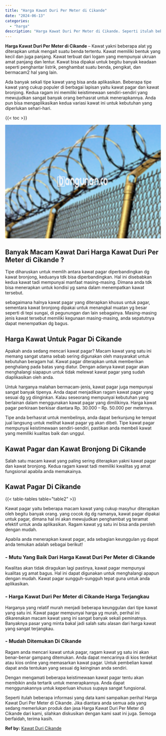 ```yaml
---
title: "Harga Kawat Duri Per Meter di Cikande"
date: "2024-06-13"
categories: 
  - "harga"
description: "Harga Kawat Duri Per Meter di Cikande. Seperti itulah beberapa informasi yang data kami sampaikan perihal Harga Kawat Duri Per Meter di Cikande. Jika diantar..."
---
```


**Harga Kawat Duri Per Meter di Cikande** – Kawat yakni beberapa alat yg diterapkan untuk mengait suatu benda tertentu. Kawat memiliki bentuk yang kecil dan juga panjang. Kawat terbuat dari logam yang mempunyai ukruan amat panjang dan lentur. Kawat bisa dipakai untuk begitu banyak keadaan seperti penghantar listrik, penghambat suatu benda, pengikat, dan bermacam2 hal yang lain.

Ada banyak sekali tipe kawat yang bisa anda aplikasikan. Beberapa tipe kawat yang cukup populer di berbagai lapisan yaitu kawat pagar dan kawat bronjong. Kedua ragam ini memiliki keistimewaan sendiri-sendiri yang mewujudkan sangat banyak orang berhasrat untuk menerapkannya. Anda pun bisa mengaplikasikan kedua variasi kawat ini untuk kebutuhan yang diperlukan sehari-hari.

{{< toc >}}

![Harga Kawat Duri Per Meter di Cikande](/images/jual-kawat-murah45.png)

## Banyak Macam Kawat Dari Harga Kawat Duri Per Meter di Cikande ?

Tipe diharuskan untuk memlih antara kawat pagar diperbandingkan dg kawat bronjong, keduanya tdk bisa diperbandingkan. Hal ini disebabkan kedua kawat tadi mempunyai manfaat masing-masing. Dimana anda tdk bisa menerapkan untuk kondisi yg sama dalam menempatkan kawat tersebut.

sebagaimana halnya kawat pagar yang diterapkan khusus untuk pagar, sementara kawat bronjong dipakai untuk menangkal muatan yg besar seperti di tepi sungai, di pegunungan dan lain sebagainya. Masing-masing jenis kawat tersebut memiliki kegunaan masing-masing, anda sepatutnya dapat menempatkan dg bagus.

## Harga Kawat Untuk Pagar Di Cikande

Apakah anda sedang mencari kawat pagar? Macam kawat yang satu ini memang sangat utama sebab sering digunakan oleh masyarakat untuk kebutuhan beragam hal. Kawat pagar diterapkan untuk memberikan penghalang pada batas yang diatur. Dengan adanya kawat pagar akan menghalangi siapapun untuk tidak melewat kawat pagar yang sudah diaplikasikan oleh anda.

Untuk harganya malahan bermacam-jenis, kawat pagar juga mempunyai sangat banyak tipenya. Anda dapat menjadikan ragam kawat pagar yang sesuai dg yg diinginkan. Kalau seseorang mempunyai kebutuhan yang berlainan dalam menggunakan kawat pagar yang dimilikinya. Harga kawat pagar perkiraan berkisar diantara Rp. 30.000 – Rp. 50.000 per meternya.

Tipe anda berhasrat untuk membelinya, anda dapat berkunjung ke tempat jual langsung untuk melihat kawat pagar yg akan dibeli. Tipe kawat pagar mempunyai keistimewaan sendiri-sendiri, pastikan anda membeli kawat yang memiliki kualitas baik dan unggul.

## Kawat Pagar dan Kawat Bronjong Di Cikande

Salah satu macam kawat yang paling sering diterapkan yakni kawat pagar dan kawat bronjong. Kedua ragam kawat tadi memiliki kwalitas yg amat fungsional apabila anda memakainya.

## Kawat Pagar Di Cikande

{{< table-tables table="table2" >}}

Kawat pagar yaitu beberapa macam kawat yang cukup masyhur diterapkan oleh begitu banyak orang. yang cocok dg dg namanya, kawat pagar dipakai untuk pagar, dimana hal ini akan mewujudkan penghambat yg teramat efektif untuk anda aplikasikan. Ragam kawat yg satu ini bisa anda peroleh dengan mudah.

Apabila anda menerapkan kawat pagar, ada sebagian keunggulan yg dapat anda temukan adalah sebagai berikut!

### \- Mutu Yang Baik Dari Harga Kawat Duri Per Meter di Cikande

Kwalitas akan tidak diragukan lagi pastinya, kawat pagar mempunyai kualitas yg amat bagus. Hal ini dapat digunakan untuk menghalangi apapun dengan mudah. Kawat pagar sungguh-sungguh tepat guna untuk anda aplikasikan.

### \- Harga Kawat Duri Per Meter di Cikande Harga Terjangkau

Harganya yang relatif murah menjadi beberapa keunggulan dari tipe kawat yang satu ini. Kawat pagar mempunyai harga yg murah, perihal ini dikarenakan macam kawat yang ini sangat banyak sekali peminatnya. Banyaknya pasar yang minta bakal jadi salah satu alasan dari harga kawat yang sangat terjangkau.

### \- Mudah Ditemukan Di Cikande

Ragam anda mencari kawat untuk pagar, ragam kawat yg satu ini akan benar-benar gampang ditemukan. Anda dapat mencarinya di kios terdekat atau kios online yang memasarkan kawat pagar. Untuk pembelian kawat dapat anda tentukan yang sesuai dg keinginan anda sendiri.

Dengan mengamati beberapa keistimewaan kawat pagar tentu akan membikin anda tertarik untuk menerapkannya. Anda dapat menggunakannya untuk keperluan khusus supaya sangat fungsional.

Seperti itulah beberapa informasi yang data kami sampaikan perihal Harga Kawat Duri Per Meter di Cikande. Jika diantara anda semua ada yang sedang memerlukan produk dan jasa Harga Kawat Duri Per Meter di Cikande dari kami, silahkan diskusikan dengan kami saat ini juga. Semoga berfaidah, terima kasih.

**Ref by:** [Kawat Duri Cikande](https://id.wikipedia.org/wiki/Kawat)
